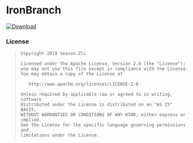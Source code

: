 # IronBranch

[ ![Download](https://api.bintray.com/packages/ssseasonnn/android/IronBranch/images/download.svg?version=1.0.0) ](https://bintray.com/ssseasonnn/android/IronBranch/1.0.0/link)


### License

> ```
> Copyright 2019 Season.Zlc
>
> Licensed under the Apache License, Version 2.0 (the "License");
> you may not use this file except in compliance with the License.
> You may obtain a copy of the License at
>
>    http://www.apache.org/licenses/LICENSE-2.0
>
> Unless required by applicable law or agreed to in writing, software
> distributed under the License is distributed on an "AS IS" BASIS,
> WITHOUT WARRANTIES OR CONDITIONS OF ANY KIND, either express or implied.
> See the License for the specific language governing permissions and
> limitations under the License.
> ```

